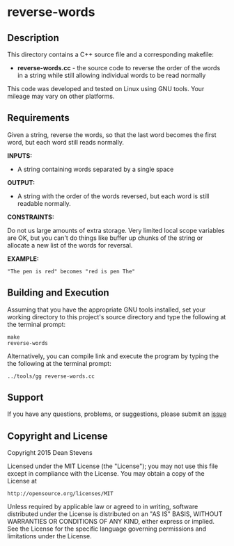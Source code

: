 reverse-words
=========================

Description
----------------------

This directory contains a C++ source file and a corresponding makefile:

* **reverse-words.cc** - the source code to reverse the order of the words in
a string while still allowing individual words to be read normally

This code was developed and tested on Linux using GNU tools. Your mileage may
vary on other platforms.


Requirements
----------------------

Given a string, reverse the words, so that the last word becomes the 
first word, but each word still reads normally.

**INPUTS:**

* A string containing words separated by a single space

**OUTPUT:**

* A string with the order of the words reversed, but each word is
still readable normally.

**CONSTRAINTS:**

Do not us large amounts of extra storage.  Very limited local scope
variables are OK, but you can't do things like buffer up chunks
of the string or allocate a new list of the words for reversal.

**EXAMPLE:**

    "The pen is red" becomes "red is pen The"

Building and Execution
----------------------

Assuming that you have the appropriate GNU tools installed, set your
working directory to this project's source directory and type the following
at the terminal prompt:

    make
    reverse-words

Alternatively, you can compile link and execute the program by typing the
the following at the terminal prompt:

    ../tools/gg reverse-words.cc

Support
----------------------

If you have any questions, problems, or suggestions, please submit an
[issue](../../issues)

Copyright and License
----------------------

Copyright 2015 Dean Stevens

Licensed under the MIT License (the "License");
you may not use this file except in compliance with the License.
You may obtain a copy of the License at

    http://opensource.org/licenses/MIT

Unless required by applicable law or agreed to in writing, software
distributed under the License is distributed on an "AS IS" BASIS,
WITHOUT WARRANTIES OR CONDITIONS OF ANY KIND, either express or implied.
See the License for the specific language governing permissions and
limitations under the License.
